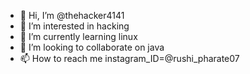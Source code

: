 - 👋 Hi, I’m @thehacker4141
- 👀 I’m interested in hacking
- 🌱 I’m currently learning linux
- 💞️ I’m looking to collaborate on java
- 📫 How to reach me instagram_ID=@rushi_pharate07

<!---
thehacker4141/thehacker4141 is a ✨ special ✨ repository because its `README.md` (this file) appears on your GitHub profile.
You can click the Preview link to take a look at your changes.
--->
